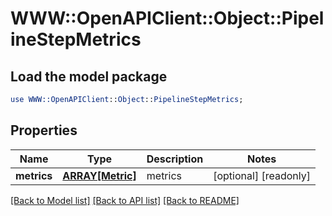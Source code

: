 # WWW::OpenAPIClient::Object::PipelineStepMetrics

## Load the model package
```perl
use WWW::OpenAPIClient::Object::PipelineStepMetrics;
```

## Properties
Name | Type | Description | Notes
------------ | ------------- | ------------- | -------------
**metrics** | [**ARRAY[Metric]**](Metric.md) | metrics | [optional] [readonly] 

[[Back to Model list]](../README.md#documentation-for-models) [[Back to API list]](../README.md#documentation-for-api-endpoints) [[Back to README]](../README.md)


